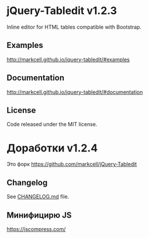 # jQuery-Tabledit v1.2.3
Inline editor for HTML tables compatible with Bootstrap.


## Examples
http://markcell.github.io/jquery-tabledit/#examples


## Documentation
http://markcell.github.io/jquery-tabledit/#documentation


## License
Code released under the MIT license.


# Доработки v1.2.4
Это форк https://github.com/markcell/jQuery-Tabledit

## Changelog
See [CHANGELOG.md](https://github.com/ars-anosov/jquery-tabledit/blob/master/CHANGELOG.md) file.

## Минифицирю JS
https://jscompress.com/